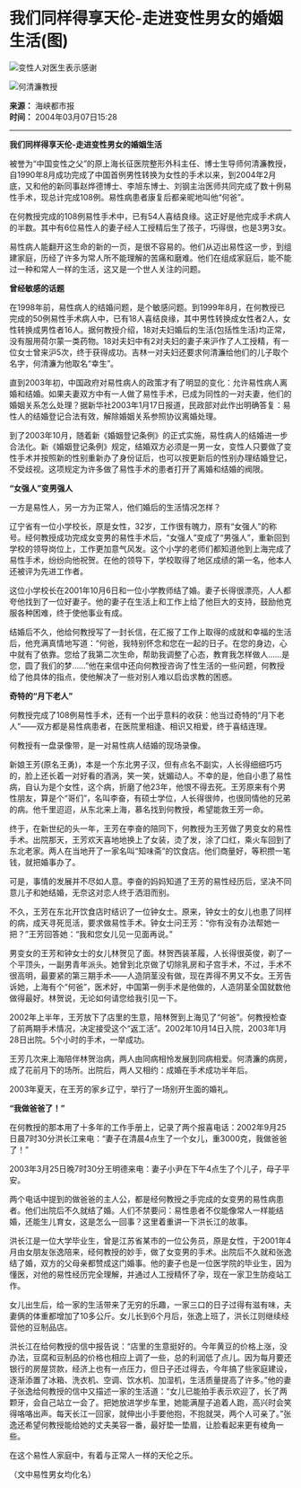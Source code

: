 # 我们同样得享天伦-走进变性男女的婚姻生活(图)

![变性人对医生表示感谢](https://photo.sohu.com/2004/03/07/01/Img219330163.jpg)

![何清濂教授](https://photo.sohu.com/2004/03/07/01/Img219330164.jpg)

**来源：** 海峡都市报  
**时间：** 2004年03月07日15:28  

---

**我们同样得享天伦-走进变性男女的婚姻生活**

被誉为“中国变性之父”的原上海长征医院整形外科主任、博士生导师何清濂教授，自1990年8月成功完成了中国首例男性转换为女性的手术以来，到2004年2月底，又和他的新同事赵烨德博士、李旭东博士、刘钢主治医师共同完成了数十例易性手术，现总计完成108例。易性病患者康复后都亲昵地叫他“何爸”。

在何教授完成的108例易性手术中，已有54人喜结良缘。这正好是他完成手术病人的半数。其中有6位易性人的妻子经人工授精后生了孩子，巧得很，也是3男3女。

易性病人能翻开这生命的新的一页，是很不容易的。他们从迈出易性这一步，到组建家庭，历经了许多为常人所不能理解的苦痛和磨难。他们在组成家庭后，能不能过一种和常人一样的生活，这又是一个世人关注的问题。

**曾经敏感的话题**

在1998年前，易性病人的结婚问题，是个敏感问题。到1999年8月，在何教授已完成的50例易性手术病人中，已有18人喜结良缘，其中男性转换成女性者2人，女性转换成男性者16人。据何教授介绍，18对夫妇婚后的生活(包括性生活)均正常，没有服用荷尔蒙一类药物。18对夫妇中有2对夫妇的妻子来沪作了人工授精，有一位女士曾来沪5次，终于获得成功。吉林一对夫妇还要求何清濂给他们的儿子取个名字，何清濂为他取名“幸生”。

直到2003年初，中国政府对易性病人的政策才有了明显的变化：允许易性病人离婚和结婚。如果夫妻双方中有一人做了易性手术，已成为同性的一对夫妻，他们的婚姻关系怎么处理？据新华社2003年1月17日报道，民政部对此作出明确答复：易性人的结婚登记合法有效，解除婚姻关系参照协议离婚处理。

到了2003年10月，随着新《婚姻登记条例》的正式实施，易性病人的结婚进一步合法化。新《婚姻登记条例》规定，结婚双方必须是一男一女，变性人只要做了变性手术并按照新的性别重新办了身份证后，也可以按更新后的性别办理结婚登记，不受歧视。这项规定为许多做了易性手术的患者打开了离婚和结婚的阀限。

**“女强人”变男强人**

一方是易性人，另一方为正常人，他们婚后的生活情况怎样？

辽宁省有一位小学校长，原是女性，32岁，工作很有魄力，原有“女强人”的称号。经何教授成功完成女变男的易性手术后，“女强人”变成了“男强人”，重新回到学校的领导岗位上，工作更加意气风发。这个小学的老师们都知道他到上海完成了易性手术，纷纷向他祝贺。在他的领导下，学校取得了地区成绩的第一名，他本人还被评为先进工作者。

这位小学校长在2001年10月6日和一位小学教师结了婚。妻子长得很漂亮，人人都夸他找到了一位好妻子。他的妻子在生活上和工作上给了他巨大的支持，鼓励他克服各种困难，终于使他事业有成。

结婚后不久，他给何教授写了一封长信，在汇报了工作上取得的成就和幸福的生活后，他充满真情地写道：“何爸，我特别怀念和您在一起的日子。在您的身边，心中就有了依靠。您给了我第二次生命，帮助我调整了心态，教育我怎样做人……是您，圆了我们的梦……”他在来信中还向何教授咨询了性生活的一些问题，何教授给了他具体的指点，使他解决了一些对别人难以启齿求教的困惑。

**奇特的“月下老人”**

何教授完成了108例易性手术，还有一个出乎意料的收获：他当过奇特的“月下老人”——双方都是易性病患者，在医院里相逢、相识又相爱，终于喜结连理。

何教授有一盘录像带，是一对易性病人结婚的现场录像。

新娘王芳(原名王勇)，本是一个东北男子汉，但有点名不副实，人长得细细巧巧的，脸上还长着一对好看的酒涡，笑一笑，妩媚动人。不幸的是，他自小患了易性病，自认为是个女性，这个病，折磨了他23年，他恨不得去死。王芳原来有个男性朋友，算是个“哥们”，名叫李奋，有硕士学位，人长得很帅，也很同情他的兄弟的病。他千里迢迢，从东北来上海，慕名找到何教授，希望能救王芳一命。

终于，在新世纪的头一年，王芳在李奋的陪同下，何教授为王芳做了男变女的易性手术。出院那天，王芳欢天喜地地换上了女装，烫了发，涂了口红，乘火车回到了东北老家。两人在当地开了一家名叫“知味斋”的饮食店。他们商量好，等积攒一笔钱，就把婚事办了。

可是，事情的发展并不尽如人意。李奋的妈妈知道了王芳的易性经历后，坚决不同意儿子和她结婚，无奈这对恋人终于洒泪而别。

不久，王芳在东北开饮食店时结识了一位钟女士。原来，钟女士的女儿也患了同样的病，成天寻死觅活，要求做易性手术。钟女士问王芳：“你有没有办法帮她一把？”王芳回答她：“我和您女儿见一见面再说。”

男变女的王芳和钟女士的女儿林贺见了面。林贺西装革履，人长得很英俊，剃了一个平顶头，一副男青年派头。她曾到北京做了切除乳房和子宫手术，不过，手术不很高明，最要紧的第三期手术——人造阴茎没有做，现在弄得不男又不女。王芳告诉她，上海有个“何爸”，医术好，中国第一例手术是他做的，人造阴茎全国就数他做得最好。林贺说，无论如何请您给我引见一下。

2002年上半年，王芳放下了店里的生意，陪林贺到上海见了“何爸”。何教授检查了前两期手术情况，决定接受这个“返工活”。2002年10月14日入院，2003年1月28日出院。5个小时的手术，一举成功。

王芳几次来上海陪伴林贺治病，两人由同病相怜发展到同病相爱。何清濂的病房，成了花前月下的场所。出院后，两人又相约：成婚在手术成功半年后。

2003年夏天，在王芳的家乡辽宁，举行了一场别开生面的婚礼。

**“我做爸爸了！”**

在何教授的那本用了十多年的工作手册上，记录了两个报喜电话：2002年9月25日晨7时30分洪长江来电：“妻子在清晨4点生了一个女儿，重3000克，我做爸爸了！”

2003年3月25日晚7时30分王明德来电：妻子小尹在下午4点生了个儿子，母子平安。

两个电话中提到的做爸爸的主人公，都是经何教授之手完成的女变男的易性病患者。他们出院后不久就结了婚。人们不禁要问：易性患者不仅能像常人一样能结婚，还能生儿育女，这是怎么一回事？这里着重讲一下洪长江的故事。

洪长江是一位大学毕业生，曾是江苏省某市的一位公务员，原是女性，于2001年4月由女朋友张逸陪来，经何教授的妙手，做了女变男的手术。出院后不久就和张逸结了婚，双方的父母亲都赞成这门婚事。他的妻子也是一位医学院的毕业生，因为懂医，对他的易性经历完全理解，并通过人工授精怀了孕，现在一家卫生防疫站工作。

女儿出生后，给一家的生活带来了无穷的乐趣，一家三口的日子过得有滋有味，夫妻俩的体重都增加了10多公斤。女儿长到6个月后，张逸上班了，洪长江则继续经营他的豆制品店。

洪长江在给何教授的信中报告说：“店里的生意挺好的。今年黄豆的价格上涨，没办法，豆腐和豆制品的价格也相应上调了一些，总的利润低了点儿。因为每月要还银行的房屋贷款，经济上也有一点压力，但日子还过得去，今年搞了些家庭建设，逐渐添置了冰箱、洗衣机、空调、饮水机、加湿机，生活质量提高了许多。”他的妻子张逸给何教授的信中又描述一家的生活道：“女儿已能拍手表示欢迎了，长了两颗牙，会自己站立一会了。把她放进学步车里，她能满屋子追着人跑，高兴时会笑得咯咯出声。每天长江一回家，就伸出小手要他抱，不抱就哭，两个人可亲了。”张逸还希望何教授能给她的丈夫美容一番，最好垫一垫眉，让脸看起来更有棱角一些。

在这个易性人家庭中，有着与正常人一样的天伦之乐。

（文中易性男女均化名）